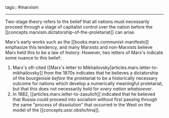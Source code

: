 
tags:: #marxism

---

Two-stage theory refers to the belief that all nations must necessarily proceed through a stage of capitalist control over the nation before the [[concepts.marxism.dictatorship-of-the-proletariat]] can arise.

Marx's early works such as the [[books.marx.communist-manifesto]] emphasize this tendency, and many Marxists and non-Marxists believe Marx held this to be a law of history. However, two letters of Marx's indicate some nuance to this belief:

1. Marx's oft-cited [[Marx's letter to Mikhailovsky|articles.marx.letter-to-mikhailovsky]] from the 1870s indicates that he believes a dictatorship of the bourgeoisie *before* the proletariat to be a historically necessary outcome for nations which develop a numerically meaningful proletariat, but that this does not necessarily hold for *every nation whatsoever*.
2. In 1882, [[articles.marx.letter-to-zasulich]] indicated that he believed that Russia could proceed into socialism without first passing through the same "process of dissolution" that occurred in the West on the model of the [[concepts.ussr.obshchina]].
